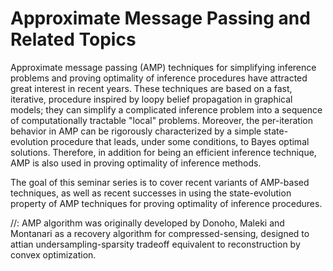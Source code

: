 # Approximate Message Passing and Related Topics

Approximate message passing (AMP) techniques for simplifying inference problems and proving optimality of inference procedures have attracted great interest in recent years. These techniques are based on a fast, iterative, procedure inspired by loopy belief propagation in graphical models; they can simplify a complicated inference problem into a sequence of computationally tractable "local" problems. Moreover, the per-iteration behavior in AMP can be rigorously characterized by a simple state-evolution procedure that leads, under some conditions, to Bayes optimal solutions. Therefore, in addition for being an efficient inference technique, AMP is also used in proving optimality of inference methods. 


The goal of this seminar series is to cover recent variants of AMP-based techniques, as well as recent successes in using the state-evolution property of AMP techniques for proving optimality of inference procedures. 

//: AMP algorithm was originally developed by Donoho, Maleki and Montanari as a recovery algorithm for compressed-sensing, designed to attian undersampling-sparsity tradeoff equivalent to reconstruction by convex optimization. 

